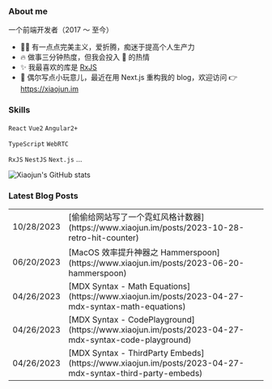 ### About me

一个前端开发者（2017 ～ 至今）

- 👨‍💻 有一点点完美主义，爱折腾，痴迷于提高个人生产力
- 🔥 做事三分钟热度，但我会投入 💯 的热情
- ✨ 我最喜欢的库是 [RxJS](https://rxjs.dev)
- 🌱 偶尔写点小玩意儿，最近在用 Next.js 重构我的 blog，欢迎访问 👉 <https://xiaojun.im>

### Skills

`React` `Vue2` `Angular2+`

`TypeScript` `WebRTC`

`RxJS` `NestJS` `Next.js` ...

![Xiaojun's GitHub stats](https://github-readme-stats.vercel.app/api?username=xiaojundebug&show_icons=true&include_all_commits=true&theme=calm_pink&hide_border=true)

### Latest Blog Posts

<table>
  <!-- BLOG-POST-LIST:START -->
<tr><td>10/28/2023</td><td>[偷偷给网站写了一个霓虹风格计数器](https://www.xiaojun.im/posts/2023-10-28-retro-hit-counter)</td></tr><tr><td>06/20/2023</td><td>[MacOS 效率提升神器之 Hammerspoon](https://www.xiaojun.im/posts/2023-06-20-hammerspoon)</td></tr><tr><td>04/26/2023</td><td>[MDX Syntax - Math Equations](https://www.xiaojun.im/posts/2023-04-27-mdx-syntax-math-equations)</td></tr><tr><td>04/26/2023</td><td>[MDX Syntax - CodePlayground](https://www.xiaojun.im/posts/2023-04-27-mdx-syntax-code-playground)</td></tr><tr><td>04/26/2023</td><td>[MDX Syntax - ThirdParty Embeds](https://www.xiaojun.im/posts/2023-04-27-mdx-syntax-third-party-embeds)</td></tr>
<!-- BLOG-POST-LIST:END -->
</table>
